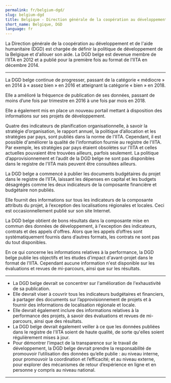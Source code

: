 ```yaml
---
permalink: fr/belgium-dgd/
slug: belgium-dgd
title: Belgique - Direction générale de la coopération au développement et de l'aide humanitaire (DGD)
short_name: Belgique, DGD
language: fr
---
```


La Direction générale de la coopération au développement et de l'aide humanitaire (DGD) est chargée de définir la politique de développement de la Belgique et d'allouer son aide. La DGD belge est devenue membre de l’IITA en 2012 et a publié pour la première fois au format de l'IITA en décembre 2014.

---

La DGD belge continue de progresser, passant de la catégorie « médiocre » en 2014 à « assez bien » en 2016 et atteignant la catégorie « bien » en 2018.

Elle a amélioré la fréquence de publication de ses données, passant de moins d’une fois par trimestre en 2016 à une fois par mois en 2018.

Elle a également mis en place un nouveau portail mettant à disposition des informations sur ses projets de développement.

Quatre des indicateurs de planification organisationnelle, à savoir la stratégie d’organisation, le rapport annuel, la politique d’allocation et les stratégies par pays, sont publiés dans la norme de l'IITA. Cependant, il est possible d'améliorer la qualité de l'information fournie au registre de l'IITA. Par exemple, les stratégies par pays étaient obsolètes sur l’IITA et celles actuelles pouvaient être trouvées ailleurs, parfois seulement. La politique d’approvisionnement et l’audit de la DGD belge ne sont pas disponibles dans le registre de l'IITA mais peuvent être consultées ailleurs.

La DGD belge a commencé à publier les documents budgétaires du projet dans le registre de l’IITA, laissant les dépenses en capital et les budgets désagrégés comme les deux indicateurs de la composante financière et budgétaire non publiés.

Elle fournit des informations sur tous les indicateurs de la composante attributs du projet, à l’exception des localisations régionales et locales. Ceci est occasionnellement publié sur son site Internet.

La DGD belge obtient de bons résultats dans la composante mise en commun des données de développement, à l'exception des indicateurs, contrats et des appels d'offres. Alors que les appels d’offres sont systématiquement fournis dans d’autres formats, les contrats ne sont pas du tout disponibles.

En ce qui concerne les informations relatives à la performance, la DGD belge publie les objectifs et les études d'impact d'avant-projet dans le format de l'IITA. Cependant aucune information n'est disponible sur les évaluations et revues de mi-parcours, ainsi que sur les résultats.

---

 * La DGD belge devrait se concentrer sur l'amélioration de l'exhaustivité de sa publication.
 * Elle devrait viser à couvrir tous les indicateurs budgétaires et financiers, à partager des documents sur l’approvisionnement de projets et à fournir des informations de localisation régionale et locale.
 * Elle devrait également inclure des informations relatives à la performance des projets, à savoir des évaluations et revues de mi-parcours, ainsi que des résultats.
 * La DGD belge devrait également veiller à ce que les données publiées dans le registre de l'IITA soient de haute qualité, de sorte qu'elles soient régulièrement mises à jour.
 * Pour démontrer l’impact de la transparence sur le travail de développement, la DGD belge devrait prendre la responsabilité de promouvoir l’utilisation des données qu’elle publie : au niveau interne, pour promouvoir la coordination et l’efficacité; et au niveau externe, pour explorer des mécanismes de retour d’expérience en ligne et en personne y compris au niveau national.

---
